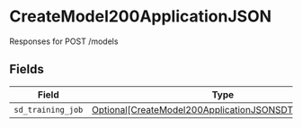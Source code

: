 # CreateModel200ApplicationJSON

Responses for POST /models


## Fields

| Field                                                                                                                               | Type                                                                                                                                | Required                                                                                                                            | Description                                                                                                                         |
| ----------------------------------------------------------------------------------------------------------------------------------- | ----------------------------------------------------------------------------------------------------------------------------------- | ----------------------------------------------------------------------------------------------------------------------------------- | ----------------------------------------------------------------------------------------------------------------------------------- |
| `sd_training_job`                                                                                                                   | [Optional[CreateModel200ApplicationJSONSDTrainingOutput]](../../models/operations/createmodel200applicationjsonsdtrainingoutput.md) | :heavy_minus_sign:                                                                                                                  | N/A                                                                                                                                 |